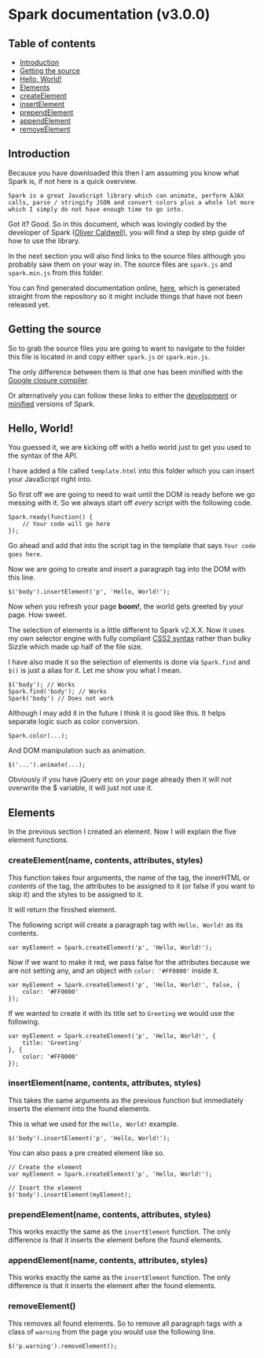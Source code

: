 # Spark documentation (v3.0.0)

## Table of contents

 * [Introduction](#introduction)
 * [Getting the source](#getting-the-source)
 * [Hello, World!](#hello-world)
 * [Elements](#elements)
  * [createElement](#createelement)
  * [insertElement](#insertelement)
  * [prependElement](#prependelement)
  * [appendElement](#appendelement)
  * [removeElement](#removeelement)

<h2 id='introduction'>Introduction</h2>

Because you have downloaded this then I am assuming you know what Spark is, if not here is a quick overview.

    Spark is a great JavaScript library which can animate, perform AJAX calls, parse / stringify JSON and convert colors plus a whole lot more which I simply do not have enough time to go into.

Got it? Good. So in this document, which was lovingly coded by the developer of Spark ([Oliver Caldwell](http://flowdev.co.uk/)), you will find a step by step guide of how to use the library.

In the next section you will also find links to the source files although you probably saw them on your way in. The source files are `spark.js` and `spark.min.js` from this folder.

You can find generated documentation online, [here](http://sparkjs.github.com/Spark/), which is generated straight from the repository so it might include things that have not been released yet.

<h2 id='getting-the-source'>Getting the source</h2>

So to grab the source files you are going to want to navigate to the folder this file is located in and copy either `spark.js` or `spark.min.js`.

The only difference between them is that one has been minified with the [Google closure compiler](http://code.google.com/closure/compiler/).

Or alternatively you can follow these links to either the [development](spark.js) or [minified](spark.min.js) versions of Spark.

<h2 id='hello-world'>Hello, World!</h2>

You guessed it, we are kicking off with a hello world just to get you used to the syntax of the API.

I have added a file called `template.html` into this folder which you can insert your JavaScript right into.

So first off we are going to need to wait until the DOM is ready before we go messing with it. So we always start off *every* script with the following code.

    Spark.ready(function() {
        // Your code will go here
    });

Go ahead and add that into the script tag in the template that says `Your code goes here`.

Now we are going to create and insert a paragraph tag into the DOM with this line.

    $('body').insertElement('p', 'Hello, World!');

Now when you refresh your page **boom!**, the world gets greeted by your page. How sweet.

The selection of elements is a little different to Spark v2.X.X. Now it uses my own selector engine with fully compliant [CSS2 syntax](http://www.w3.org/TR/CSS2/selector.html#pattern-matching) rather than bulky Sizzle which made up half of the file size.

I have also made it so the selection of elements is done via `Spark.find` and `$()` is just a alias for it. Let me show you what I mean.

    $('body'); // Works
    Spark.find('body'); // Works
    Spark('body') // Does not work

Although I may add it in the future I think it is good like this. It helps separate logic such as color conversion.

    Spark.color(...);

And DOM manipulation such as animation.

    $('...').animate(...);

Obviously if you have jQuery etc on your page already then it will not overwrite the $ variable, it will just not use it.

<h2 id='elements'>Elements</h2>

In the previous section I created an element. Now I will explain the five element functions.

<h3 id='createelement'>createElement(name, contents, attributes, styles)</h3>

This function takes four arguments, the name of the tag, the innerHTML or *contents* of the tag, the attributes to be assigned to it (or false if you want to skip it) and the styles to be assigned to it.

It will return the finished element.

The following script will create a paragraph tag with `Hello, World!` as its contents.

    var myElement = Spark.createElement('p', 'Hello, World!');

Now if we want to make it red, we pass false for the attributes because we are not setting any, and an object with `color: '#FF0000'` inside it.

    var myElement = Spark.createElement('p', 'Hello, World!', false, {
        color: '#FF0000'
    });

If we wanted to create it with its title set to `Greeting` we would use the following.

    var myElement = Spark.createElement('p', 'Hello, World!', {
        title: 'Greeting'
    }, {
        color: '#FF0000'
    });

<h3 id='insertelement'>insertElement(name, contents, attributes, styles)</h3>

This takes the same arguments as the previous function but immediately inserts the element into the found elements.

This is what we used for the `Hello, World!` example.

    $('body').insertElement('p', 'Hello, World!');

You can also pass a pre created element like so.

    // Create the element
    var myElement = Spark.createElement('p', 'Hello, World!');
    
    // Insert the element
    $('body').insertElement(myElement);

<h3 id='prependelement'>prependElement(name, contents, attributes, styles)</h3>

This works exactly the same as the `insertElement` function. The only difference is that it inserts the element before the found elements.

<h3 id='appendelement'>appendElement(name, contents, attributes, styles)</h3>

This works exactly the same as the `insertElement` function. The only difference is that it inserts the element after the found elements.

<h3 id='removeelement'>removeElement()</h3>

This removes all found elements. So to remove all paragraph tags with a class of `warning` from the page you would use the following line.

    $('p.warning').removeElement();